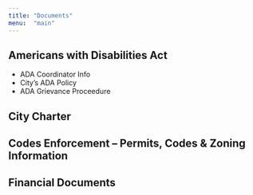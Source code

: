 ```yaml
---
title: "Documents"
menu:  "main"
---
```

## Americans with Disabilities Act

- ADA Coordinator Info
- City’s ADA Policy
- ADA Grievance Proceedure

## City Charter

## Codes Enforcement – Permits, Codes & Zoning Information

## Financial Documents
